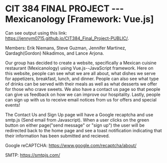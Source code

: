 # CIT 384 FINAL PROJECT --- Mexicanology [Framework: Vue.js]

Can see output using this link: https://jennym0715.github.io/CIT384_Final_Project-PUBLIC/.

Members: Erik Niemans, Steve Guzman, Jennifer Martinez, Qardagh(Gordon) Nikadimos, and Lance Arjona.

Our group has decided to create a website, specifically a Mexican cuisine restaurant (Mexicanology) using Vue.js--JavaScript framework. Here on this website, people can see what we are all about, what dishes we serve for appetizers, breakfast, lunch, and dinner. People can also see what type of drinks can be served with their meals as well as what desserts we offer for those who crave sweets. We also have a contact us page so that people can give us feedback on how we can improve our hospitality. Lastly, people can sign up with us to receive email notices from us for offers and special events!

The Contact Us and Sign Up page will have a Google recaptcha and use smtp.js (Send email from Javascript). When a user clicks on the green button on either page("send message" or "sign up") the user will be redirected back to the home page and see a toast notification indicating that their information has been submitted and recieved. 


Google reCAPTCHA:
https://www.google.com/recaptcha/about/

SMTP: 
https://smtpjs.com/
